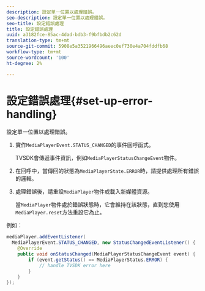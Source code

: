 ```yaml
---
description: 設定單一位置以處理錯誤。
seo-description: 設定單一位置以處理錯誤。
seo-title: 設定錯誤處理
title: 設定錯誤處理
uuid: a3182fce-85ac-4dad-bdb3-f9bfbdb2c62d
translation-type: tm+mt
source-git-commit: 5908e5a3521966496aeec0ef730e4a704fddfb68
workflow-type: tm+mt
source-wordcount: '100'
ht-degree: 2%

---
```



# 設定錯誤處理{#set-up-error-handling}

設定單一位置以處理錯誤。

1. 實作`MediaPlayerEvent.STATUS_CHANGED`的事件回呼函式。

   TVSDK會傳遞事件資訊，例如`MediaPlayerStatusChangeEvent`物件。
1. 在回呼中，當傳回的狀態為`MediaPlayerState.ERROR`時，請提供處理所有錯誤的邏輯。
1. 處理錯誤後，請重設`MediaPlayer`物件或載入新媒體資源。

   當`MediaPlayer`物件處於錯誤狀態時，它會維持在該狀態，直到您使用`MediaPlayer.reset`方法重設它為止。

<!--<a id="example_49FF225E92EA494AA06B2E5F26101F4C"></a>-->

例如：

```java
mediaPlayer.addEventListener( 
  MediaPlayerEvent.STATUS_CHANGED, new StatusChangedEventListener() { 
    @Override 
    public void onStatusChanged(MediaPlayerStatusChangeEvent event) { 
        if (event.getStatus() == MediaPlayerStatus.ERROR) { 
            // handle TVSDK error here 
        } 
    } 
});
```

